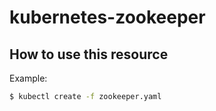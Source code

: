 # kubernetes-zookeeper

## How to use this resource

Example:

```sh
$ kubectl create -f zookeeper.yaml
```